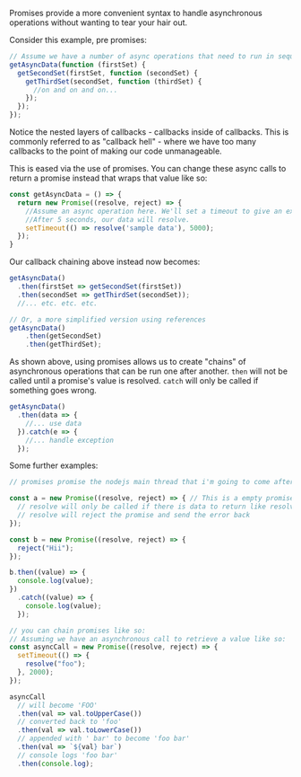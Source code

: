 Promises provide a more convenient syntax to handle asynchronous operations without wanting to tear your hair out.

Consider this example, pre promises:
```javascript
// Assume we have a number of async operations that need to run in sequence - we need the result to grab the next result.
getAsyncData(function (firstSet) {
  getSecondSet(firstSet, function (secondSet) {
    getThirdSet(secondSet, function (thirdSet) {
      //on and on and on...
    });
  });
});
```

Notice the nested layers of callbacks - callbacks inside of callbacks. This is commonly referred to as "callback hell" -
where we have too many callbacks to the point of making our code unmanageable.

This is eased via the use of promises. You can change these async calls to return a promise instead that wraps that value like so:

```javascript
const getAsyncData = () => {
  return new Promise((resolve, reject) => {
    //Assume an async operation here. We'll set a timeout to give an example.
    //After 5 seconds, our data will resolve.
    setTimeout(() => resolve('sample data'), 5000);
  });
}
```

Our callback chaining above instead now becomes:

```javascript
getAsyncData()
  .then(firstSet => getSecondSet(firstSet))
  .then(secondSet => getThirdSet(secondSet));
  //... etc. etc. etc.

// Or, a more simplified version using references
getAsyncData()
    .then(getSecondSet)
    .then(getThirdSet);
```

As shown above, using promises allows us to create "chains" of asynchronous operations that can be run one after another.
`then` will not be called until a promise's value is resolved. `catch` will only be called if something goes wrong.

````javascript
getAsyncData()
  .then(data => {
    //... use data
  }).catch(e => {
    //... handle exception  
  });
````

Some further examples:

```javascript
// promises promise the nodejs main thread that i'm going to come after doing a particular task

const a = new Promise((resolve, reject) => { // This is a empty promise
  // resolve will only be called if there is data to return like resolve(data);
  // resolve will reject the promise and send the error back
});

const b = new Promise((resolve, reject) => {
  reject("Hii");
});

b.then((value) => {
  console.log(value);
})
  .catch((value) => {
    console.log(value);
  });

// you can chain promises like so:
// Assuming we have an asynchronous call to retrieve a value like so:
const asyncCall = new Promise((resolve, reject) => {
  setTimeout(() => {
    resolve("foo");
  }, 2000);
});

asyncCall
  // will become 'FOO'
  .then(val => val.toUpperCase())
  // converted back to 'foo'
  .then(val => val.toLowerCase())
  // appended with ' bar' to become 'foo bar'
  .then(val => `${val} bar`)
  // console logs 'foo bar'
  .then(console.log);
```